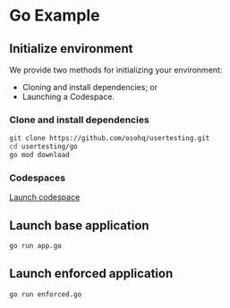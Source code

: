 # Go Example

## Initialize environment

We provide two methods for initializing your environment:
* Cloning and install dependencies; or
* Launching a Codespace.

### Clone and install dependencies
```bash
git clone https://github.com/osohq/usertesting.git
cd usertesting/go
go mod download
```

### Codespaces
[Launch codespace](https://github.com/codespaces/new?machine=basicLinux32gb&repo=632239158&ref=main&devcontainer_path=.devcontainer%2Fgo%2Fdevcontainer.json)

## Launch base application
```bash
go run app.go
```

## Launch enforced application
```bash
go run enforced.go
```
